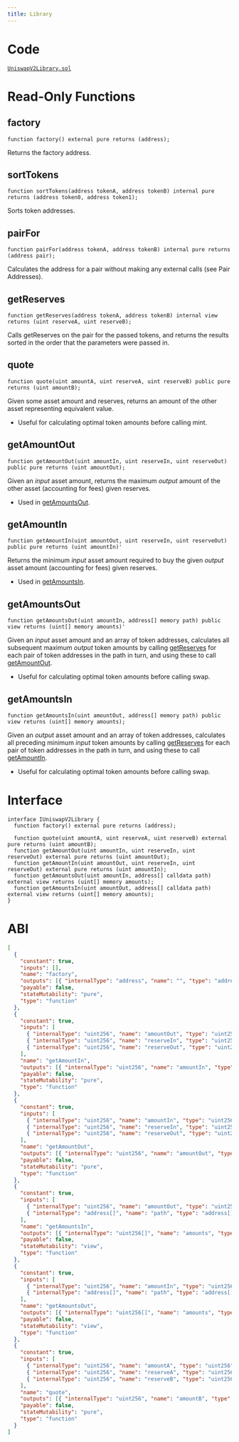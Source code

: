 ```yaml
---
title: Library
---
```


# Code

[`UniswapV2Library.sol`](https://github.com/Uniswap/uniswap-v2-periphery/blob/master/contracts/UniswapV2Library.sol)

# Read-Only Functions

## factory

```solidity
function factory() external pure returns (address);
```

Returns the <Link to='/docs/v2/smart-contracts/factory/#address'>factory address</Link>.

## sortTokens

```solidity
function sortTokens(address tokenA, address tokenB) internal pure returns (address token0, address token1);
```

Sorts token addresses.

## pairFor

```solidity
function pairFor(address tokenA, address tokenB) internal pure returns (address pair);
```

Calculates the address for a pair without making any external calls (see <Link to='/docs/v2/technical-considerations/pair-addresses'>Pair Addresses</Link>).

## getReserves

```solidity
function getReserves(address tokenA, address tokenB) internal view returns (uint reserveA, uint reserveB);
```

Calls <Link to='/docs/v2/smart-contracts/pair#getreserves'>getReserves</Link> on the pair for the passed tokens, and returns the results sorted in the order that the parameters were passed in.

## quote

```solidity
function quote(uint amountA, uint reserveA, uint reserveB) public pure returns (uint amountB);
```

Given some asset amount and reserves, returns an amount of the other asset representing equivalent value.

- Useful for calculating optimal token amounts before calling <Link to='/docs/v2/smart-contracts/pair#mint-1'>mint</Link>.

## getAmountOut

```solidity
function getAmountOut(uint amountIn, uint reserveIn, uint reserveOut) public pure returns (uint amountOut);
```

Given an _input_ asset amount, returns the maximum _output_ amount of the other asset (accounting for fees) given reserves.

- Used in [getAmountsOut](#getamountsout).

## getAmountIn

```solidity
function getAmountIn(uint amountOut, uint reserveIn, uint reserveOut) public pure returns (uint amountIn)'
```

Returns the minimum _input_ asset amount required to buy the given _output_ asset amount (accounting for fees) given reserves.

- Used in [getAmountsIn](#getamountsin).

## getAmountsOut

```solidity
function getAmountsOut(uint amountIn, address[] memory path) public view returns (uint[] memory amounts)'
```

Given an _input_ asset amount and an array of token addresses, calculates all subsequent maximum _output_ token amounts by calling [getReserves](#getreserves) for each pair of token addresses in the path in turn, and using these to call [getAmountOut](#getamountout).

- Useful for calculating optimal token amounts before calling <Link to='/docs/v2/smart-contracts/pair#swap-1'>swap</Link>.

## getAmountsIn

```solidity
function getAmountsIn(uint amountOut, address[] memory path) public view returns (uint[] memory amounts);
```

Given an _output_ asset amount and an array of token addresses, calculates all preceding minimum _input_ token amounts by calling [getReserves](#getreserves) for each pair of token addresses in the path in turn, and using these to call [getAmountIn](#getamountin).

- Useful for calculating optimal token amounts before calling <Link to='/docs/v2/smart-contracts/pair#swap-1'>swap</Link>.

# Interface

```solidity
interface IUniswapV2Library {
  function factory() external pure returns (address);

  function quote(uint amountA, uint reserveA, uint reserveB) external pure returns (uint amountB);
  function getAmountOut(uint amountIn, uint reserveIn, uint reserveOut) external pure returns (uint amountOut);
  function getAmountIn(uint amountOut, uint reserveIn, uint reserveOut) external pure returns (uint amountIn);
  function getAmountsOut(uint amountIn, address[] calldata path) external view returns (uint[] memory amounts);
  function getAmountsIn(uint amountOut, address[] calldata path) external view returns (uint[] memory amounts);
}
```

# ABI

```json
[
  {
    "constant": true,
    "inputs": [],
    "name": "factory",
    "outputs": [{ "internalType": "address", "name": "", "type": "address" }],
    "payable": false,
    "stateMutability": "pure",
    "type": "function"
  },
  {
    "constant": true,
    "inputs": [
      { "internalType": "uint256", "name": "amountOut", "type": "uint256" },
      { "internalType": "uint256", "name": "reserveIn", "type": "uint256" },
      { "internalType": "uint256", "name": "reserveOut", "type": "uint256" }
    ],
    "name": "getAmountIn",
    "outputs": [{ "internalType": "uint256", "name": "amountIn", "type": "uint256" }],
    "payable": false,
    "stateMutability": "pure",
    "type": "function"
  },
  {
    "constant": true,
    "inputs": [
      { "internalType": "uint256", "name": "amountIn", "type": "uint256" },
      { "internalType": "uint256", "name": "reserveIn", "type": "uint256" },
      { "internalType": "uint256", "name": "reserveOut", "type": "uint256" }
    ],
    "name": "getAmountOut",
    "outputs": [{ "internalType": "uint256", "name": "amountOut", "type": "uint256" }],
    "payable": false,
    "stateMutability": "pure",
    "type": "function"
  },
  {
    "constant": true,
    "inputs": [
      { "internalType": "uint256", "name": "amountOut", "type": "uint256" },
      { "internalType": "address[]", "name": "path", "type": "address[]" }
    ],
    "name": "getAmountsIn",
    "outputs": [{ "internalType": "uint256[]", "name": "amounts", "type": "uint256[]" }],
    "payable": false,
    "stateMutability": "view",
    "type": "function"
  },
  {
    "constant": true,
    "inputs": [
      { "internalType": "uint256", "name": "amountIn", "type": "uint256" },
      { "internalType": "address[]", "name": "path", "type": "address[]" }
    ],
    "name": "getAmountsOut",
    "outputs": [{ "internalType": "uint256[]", "name": "amounts", "type": "uint256[]" }],
    "payable": false,
    "stateMutability": "view",
    "type": "function"
  },
  {
    "constant": true,
    "inputs": [
      { "internalType": "uint256", "name": "amountA", "type": "uint256" },
      { "internalType": "uint256", "name": "reserveA", "type": "uint256" },
      { "internalType": "uint256", "name": "reserveB", "type": "uint256" }
    ],
    "name": "quote",
    "outputs": [{ "internalType": "uint256", "name": "amountB", "type": "uint256" }],
    "payable": false,
    "stateMutability": "pure",
    "type": "function"
  }
]
```
